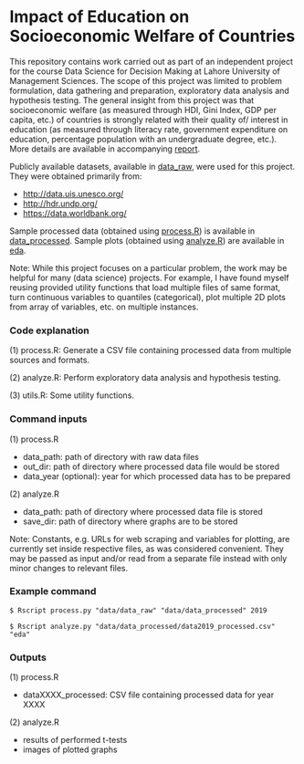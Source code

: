 # Impact of Education on Socioeconomic Welfare of Countries

This repository contains work carried out as part of an independent project for the course Data Science for Decision Making at Lahore University of Management Sciences. The scope of this project was limited to problem formulation, data gathering and preparation, exploratory data analysis and hypothesis testing. The general insight from this project was that socioeconomic welfare (as measured through HDI, Gini Index, GDP per capita, etc.) of countries is strongly related with their quality of/ interest in education (as measured through literacy rate, government expenditure on education, percentage population with an undergraduate degree, etc.). More details are available in accompanying [report](report.pdf).

Publicly available datasets, available in [data_raw](data/data_raw), were used for this project. They were obtained primarily from:
- http://data.uis.unesco.org/
- http://hdr.undp.org/
- https://data.worldbank.org/

Sample processed data (obtained using [process.R](process.R)) is available in [data_processed](data/data_processed). Sample plots (obtained using [analyze.R](analyze.R)) are available in [eda](eda).

Note: While this project focuses on a particular problem, the work may be helpful for many (data science) projects. For example, I have found myself reusing provided utility functions that load multiple files of same format, turn continuous variables to quantiles (categorical), plot multiple 2D plots from array of variables, etc. on multiple instances.

### Code explanation
(1) process.R: Generate a CSV file containing processed data from multiple sources and formats.

(2) analyze.R: Perform exploratory data analysis and hypothesis testing.

(3) utils.R: Some utility functions.

### Command inputs
(1) process.R
-   data_path: path of directory with raw data files
-   out_dir: path of directory where processed data file would be stored
-   data_year (optional): year for which processed data has to be prepared

(2) analyze.R
-   data_path: path of directory where processed data file is stored
-	save_dir: path of directory where graphs are to be stored

Note: Constants, e.g. URLs for web scraping and variables for plotting, are currently set inside respective files, as was considered convenient. They may be passed as input and/or read from a separate file instead with only minor changes to relevant files.

### Example command
```shell
$ Rscript process.py "data/data_raw" "data/data_processed" 2019
```

```shell
$ Rscript analyze.py "data/data_processed/data2019_processed.csv" "eda"
```

### Outputs
(1) process.R
-	dataXXXX_processed: CSV file containing processed data for year XXXX

(2) analyze.R
-	results of performed t-tests
-	images of plotted graphs
